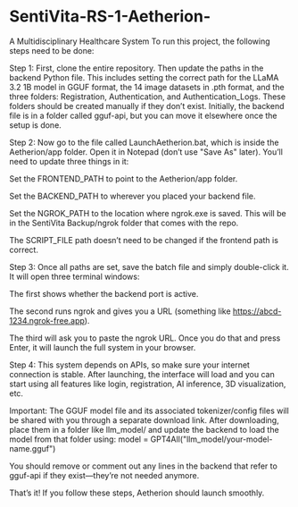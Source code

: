 # SentiVita-RS-1-Aetherion-
A Multidisciplinary Healthcare System
To run this project, the following steps need to be done:

Step 1:
First, clone the entire repository. Then update the paths in the backend Python file. This includes setting the correct path for the LLaMA 3.2 1B model in GGUF format, the 14 image datasets in .pth format, and the three folders: Registration, Authentication, and Authentication_Logs. These folders should be created manually if they don’t exist. Initially, the backend file is in a folder called gguf-api, but you can move it elsewhere once the setup is done.

Step 2:
Now go to the file called LaunchAetherion.bat, which is inside the Aetherion/app folder. Open it in Notepad (don’t use "Save As" later). You’ll need to update three things in it:

Set the FRONTEND_PATH to point to the Aetherion/app folder.

Set the BACKEND_PATH to wherever you placed your backend file.

Set the NGROK_PATH to the location where ngrok.exe is saved. This will be in the SentiVita Backup/ngrok folder that comes with the repo.

The SCRIPT_FILE path doesn’t need to be changed if the frontend path is correct.

Step 3:
Once all paths are set, save the batch file and simply double-click it. It will open three terminal windows:

The first shows whether the backend port is active.

The second runs ngrok and gives you a URL (something like https://abcd-1234.ngrok-free.app).

The third will ask you to paste the ngrok URL. Once you do that and press Enter, it will launch the full system in your browser.

Step 4:
This system depends on APIs, so make sure your internet connection is stable. After launching, the interface will load and you can start using all features like login, registration, AI inference, 3D visualization, etc.

Important:
The GGUF model file and its associated tokenizer/config files will be shared with you through a separate download link. After downloading, place them in a folder like llm_model/ and update the backend to load the model from that folder using:
model = GPT4All("llm_model/your-model-name.gguf")

You should remove or comment out any lines in the backend that refer to gguf-api if they exist—they’re not needed anymore.

That’s it! If you follow these steps, Aetherion should launch smoothly.


